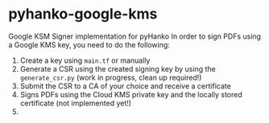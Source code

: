 # pyhanko-google-kms
Google KSM Signer implementation for pyHanko
In order to sign PDFs using a Google KMS key, you need to do the following:
1. Create a key using `main.tf` or manually
2. Generate a CSR using the created signing key by using the `generate_csr.py` (work in progress, clean up required!)
3. Submit the CSR to a CA of your choice and receive a certificate
4. Signs PDFs using the Cloud KMS private key and the locally stored certificate (not implemented yet!)
5. 
